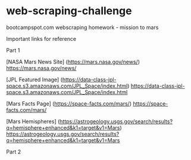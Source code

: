 # web-scraping-challenge
 bootcampspot.com webscraping homework - mission to mars


Important links for reference

Part 1

[NASA Mars News Site] (https://mars.nasa.gov/news/) https://mars.nasa.gov/news/

[JPL Featured Image] (https://data-class-jpl-space.s3.amazonaws.com/JPL_Space/index.html) https://data-class-jpl-space.s3.amazonaws.com/JPL_Space/index.html

[Mars Facts Page] (https://space-facts.com/mars/) https://space-facts.com/mars/

[Mars Hemispheres] (https://astrogeology.usgs.gov/search/results?q=hemisphere+enhanced&k1=target&v1=Mars) https://astrogeology.usgs.gov/search/results?q=hemisphere+enhanced&k1=target&v1=Mars

Part 2